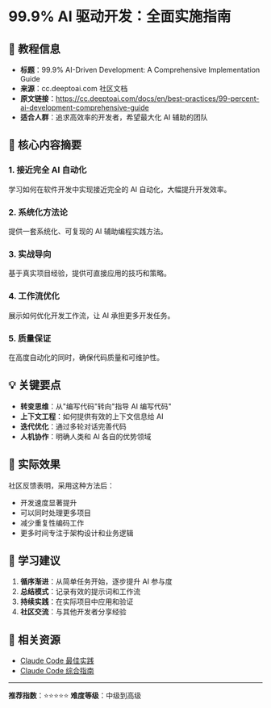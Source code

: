 # 99.9% AI 驱动开发：全面实施指南

## 📖 教程信息

- **标题**：99.9% AI-Driven Development: A Comprehensive Implementation Guide
- **来源**：cc.deeptoai.com 社区文档
- **原文链接**：https://cc.deeptoai.com/docs/en/best-practices/99-percent-ai-development-comprehensive-guide
- **适合人群**：追求高效率的开发者，希望最大化 AI 辅助的团队

## 🎯 核心内容摘要

### 1. **接近完全 AI 自动化**
学习如何在软件开发中实现接近完全的 AI 自动化，大幅提升开发效率。

### 2. **系统化方法论**
提供一套系统化、可复现的 AI 辅助编程实践方法。

### 3. **实战导向**
基于真实项目经验，提供可直接应用的技巧和策略。

### 4. **工作流优化**
展示如何优化开发工作流，让 AI 承担更多开发任务。

### 5. **质量保证**
在高度自动化的同时，确保代码质量和可维护性。

## 💡 关键要点

- **转变思维**：从"编写代码"转向"指导 AI 编写代码"
- **上下文工程**：如何提供有效的上下文信息给 AI
- **迭代优化**：通过多轮对话完善代码
- **人机协作**：明确人类和 AI 各自的优势领域

## 🚀 实际效果

社区反馈表明，采用这种方法后：
- 开发速度显著提升
- 可以同时处理更多项目
- 减少重复性编码工作
- 更多时间专注于架构设计和业务逻辑

## 📌 学习建议

1. **循序渐进**：从简单任务开始，逐步提升 AI 参与度
2. **总结模式**：记录有效的提示词和工作流
3. **持续实践**：在实际项目中应用和验证
4. **社区交流**：与其他开发者分享经验

## 🔗 相关资源

- [Claude Code 最佳实践](https://cc.deeptoai.com/docs/en/best-practices/claude-code-best-practices)
- [Claude Code 综合指南](https://cc.deeptoai.com/docs/en/best-practices/claude-code-comprehensive-guide)

---

**推荐指数**：⭐⭐⭐⭐⭐
**难度等级**：中级到高级
